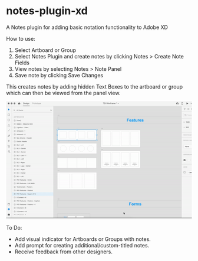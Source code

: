 # notes-plugin-xd
A Notes plugin for adding basic notation functionality to Adobe XD

How to use:
1. Select Artboard or Group
2. Select Notes Plugin and create notes by clicking Notes > Create Note Fields
3. View notes by selecting Notes > Note Panel
4. Save note by clicking Save Changes

This creates notes by adding hidden Text Boxes to the artboard or group which can then be viewed from the panel view.

![](XD-Notes-Plugin-How-To.gif)

To Do:
- Add visual indicator for Artboards or Groups with notes.
- Add prompt for creating additional/custom-titled notes.
- Receive feedback from other designers.

